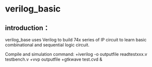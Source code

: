 # verilog_basic
## introduction：

verilog_base uses Verilog to build 74x series of IP circuit to learn basic combinational and sequential logic circuit.

Compile and simulation command:
	+iverilog -o outputfile readtestxxx.v testbench.v
	+vvp outputfile
	+gtkwave test.cvd &

